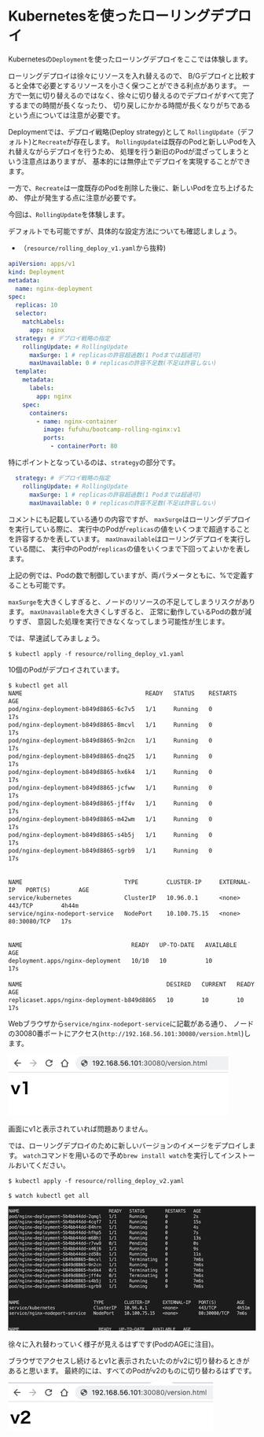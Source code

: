# Kubernetesを使ったローリングデプロイ

Kubernetesの`Deployment`を使ったローリングデプロイをここでは体験します。

ローリングデプロイは徐々にリソースを入れ替えるので、
B/Gデプロイと比較すると全体で必要とするリソースを小さく保つことができる利点があります。
一方で一気に切り替えるのではなく、徐々に切り替えるのでデプロイがすべて完了するまでの時間が長くなったり、
切り戻しにかかる時間が長くなりがちであるという点については注意が必要です。

Deploymentでは、デプロイ戦略(Deploy strategy)として
`RollingUpdate`（デフォルト)と`Recreate`が存在します。
`RollingUpdate`は既存のPodと新しいPodを入れ替えながらデプロイを行うため、
処理を行う新旧のPodが混ざってしまうという注意点はありますが、
基本的には無停止でデプロイを実現することができます。

一方で、`Recreate`は一度既存のPodを削除した後に、新しいPodを立ち上げるため、
停止が発生する点に注意が必要です。

今回は、`RollingUpdate`を体験します。

デフォルトでも可能ですが、具体的な設定方法についても確認しましょう。

+ （`resource/rolling_deploy_v1.yaml`から抜粋)
```yaml
apiVersion: apps/v1
kind: Deployment
metadata:
  name: nginx-deployment
spec: 
  replicas: 10
  selector:
    matchLabels: 
      app: nginx
  strategy: # デプロイ戦略の指定
    rollingUpdate: # RollingUpdate
      maxSurge: 1 # replicasの許容超過数(1 Podまでは超過可)
      maxUnavailable: 0 # replicasの許容不足数(不足は許容しない)
  template: 
    metadata:
      labels:
        app: nginx
    spec:
      containers: 
        - name: nginx-container
          image: fufuhu/bootcamp-rolling-nginx:v1
          ports: 
            - containerPort: 80
```

特にポイントとなっているのは、`strategy`の部分です。

```yaml
  strategy: # デプロイ戦略の指定
    rollingUpdate: # RollingUpdate
      maxSurge: 1 # replicasの許容超過数(1 Podまでは超過可)
      maxUnavailable: 0 # replicasの許容不足数(不足は許容しない)
```

コメントにも記載している通りの内容ですが、
`maxSurge`はローリングデプロイを実行している際に、
実行中のPodが`replicas`の値をいくつまで超過することを許容するかを表しています。
`maxUnavailable`はローリングデプロイを実行している間に、
実行中のPodが`replicas`の値をいくつまで下回ってよいかを表します。

上記の例では、Podの数で制御していますが、両パラメータともに、%で定義することも可能です。

`maxSurge`を大きくしすぎると、ノードのリソースの不足してしまうリスクがあります。
`maxUnavailable`を大きくしすぎると、
正常に動作しているPodの数が減りすぎ、
意図した処理を実行できなくなってしまう可能性が生じます。

では、早速試してみましょう。

```console
$ kubectl apply -f resource/rolling_deploy_v1.yaml
```

10個のPodがデプロイされています。

```console
$ kubectl get all
NAME                                   READY   STATUS    RESTARTS   AGE
pod/nginx-deployment-b849d8865-6c7v5   1/1     Running   0          17s
pod/nginx-deployment-b849d8865-8mcvl   1/1     Running   0          17s
pod/nginx-deployment-b849d8865-9n2cn   1/1     Running   0          17s
pod/nginx-deployment-b849d8865-dnq25   1/1     Running   0          17s
pod/nginx-deployment-b849d8865-hx6k4   1/1     Running   0          17s
pod/nginx-deployment-b849d8865-jcfww   1/1     Running   0          17s
pod/nginx-deployment-b849d8865-jff4v   1/1     Running   0          17s
pod/nginx-deployment-b849d8865-m42wm   1/1     Running   0          17s
pod/nginx-deployment-b849d8865-s4b5j   1/1     Running   0          17s
pod/nginx-deployment-b849d8865-sgrb9   1/1     Running   0          17s


NAME                             TYPE        CLUSTER-IP     EXTERNAL-IP   PORT(S)        AGE
service/kubernetes               ClusterIP   10.96.0.1      <none>        443/TCP        4h44m
service/nginx-nodeport-service   NodePort    10.100.75.15   <none>        80:30080/TCP   17s


NAME                               READY   UP-TO-DATE   AVAILABLE   AGE
deployment.apps/nginx-deployment   10/10   10           10          17s

NAME                                         DESIRED   CURRENT   READY   AGE
replicaset.apps/nginx-deployment-b849d8865   10        10        10      17s
```

Webブラウザから`service/nginx-nodeport-service`に記載がある通り、
ノードの30080番ポートにアクセス(`http://192.168.56.101:30080/version.html`)します。

![](2020-04-15-20-34-21.png)

画面にv1と表示されていれば問題ありません。

では、ローリングデプロイのために新しいバージョンのイメージをデプロイします。
`watch`コマンドを用いるので予め`brew install watch`を実行してインストールおいてください。

```console
$ kubectl apply -f resource/rolling_deploy_v2.yaml
```

```console
$ watch kubectl get all
```

![](2020-04-15-20-39-10.png)

徐々に入れ替わっていく様子が見えるはずです(PodのAGEに注目)。

ブラウザでアクセスし続けるとv1と表示されたいたのがv2に切り替わるときがあると思います。
最終的には、すべてのPodがv2のものに切り替わるはずです。

![](2020-04-15-20-41-36.png)